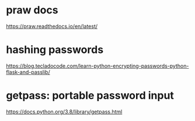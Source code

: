 # praw docs

https://praw.readthedocs.io/en/latest/

# hashing passwords

https://blog.tecladocode.com/learn-python-encrypting-passwords-python-flask-and-passlib/

# getpass: portable password input

https://docs.python.org/3.8/library/getpass.html
